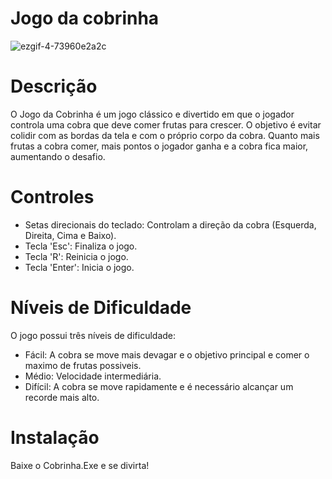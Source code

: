 # Jogo da cobrinha


![ezgif-4-73960e2a2c](https://github.com/GabrielAraujoAndrade/Jogo-da-cobrinha/assets/117868071/c44e8136-84c8-4093-8a98-5683648f4b14)

# Descrição
O Jogo da Cobrinha é um jogo clássico e divertido em que o jogador controla uma cobra que deve comer frutas para crescer. O objetivo é evitar colidir com as bordas da tela e com o próprio corpo da cobra. Quanto mais frutas a cobra comer, mais pontos o jogador ganha e a cobra fica maior, aumentando o desafio.

# Controles
- Setas direcionais do teclado: Controlam a direção da cobra (Esquerda, Direita, Cima e Baixo).
- Tecla 'Esc': Finaliza o jogo.
- Tecla 'R': Reinicia o jogo.
- Tecla 'Enter': Inicia o jogo.

# Níveis de Dificuldade
O jogo possui três níveis de dificuldade:

- Fácil: A cobra se move mais devagar e o objetivo principal e comer o maximo de frutas possiveis.
- Médio: Velocidade intermediária.
- Difícil: A cobra se move rapidamente e é necessário alcançar um recorde mais alto.
# Instalação

  Baixe o Cobrinha.Exe e se divirta!
